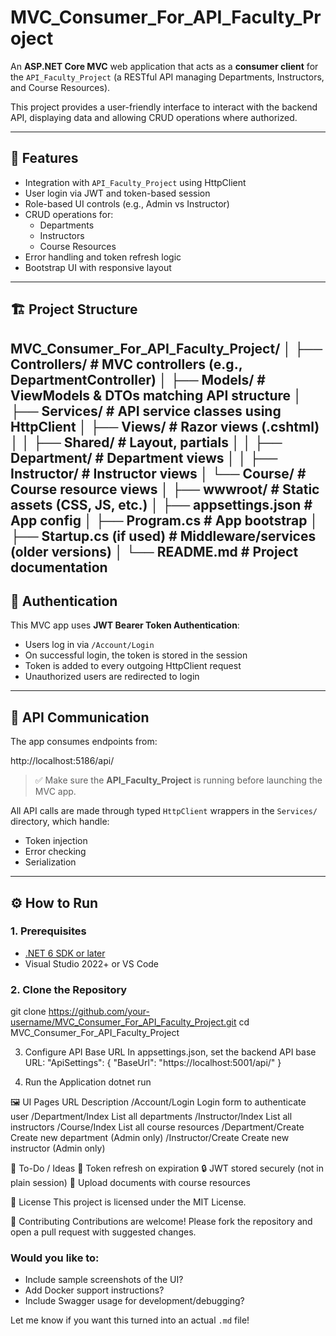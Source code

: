 # MVC_Consumer_For_API_Faculty_Project

An **ASP.NET Core MVC** web application that acts as a **consumer client** for the `API_Faculty_Project` (a RESTful API managing Departments, Instructors, and Course Resources).

This project provides a user-friendly interface to interact with the backend API, displaying data and allowing CRUD operations where authorized.

---

## 🧩 Features

- Integration with `API_Faculty_Project` using HttpClient
- User login via JWT and token-based session
- Role-based UI controls (e.g., Admin vs Instructor)
- CRUD operations for:
  - Departments
  - Instructors
  - Course Resources
- Error handling and token refresh logic
- Bootstrap UI with responsive layout

---

## 🏗️ Project Structure

MVC_Consumer_For_API_Faculty_Project/
│
├── Controllers/ # MVC controllers (e.g., DepartmentController)
│
├── Models/ # ViewModels & DTOs matching API structure
│
├── Services/ # API service classes using HttpClient
│
├── Views/ # Razor views (.cshtml)
│
│ ├── Shared/ # Layout, partials
│
│ ├── Department/ # Department views
│
│ ├── Instructor/ # Instructor views
│ └── Course/ # Course resource views
│
├── wwwroot/ # Static assets (CSS, JS, etc.)
│
├── appsettings.json # App config
│
├── Program.cs # App bootstrap
│
├── Startup.cs (if used) # Middleware/services (older versions)
│
└── README.md # Project documentation
---

## 🔐 Authentication

This MVC app uses **JWT Bearer Token Authentication**:

- Users log in via `/Account/Login`
- On successful login, the token is stored in the session
- Token is added to every outgoing HttpClient request
- Unauthorized users are redirected to login

---

## 🔗 API Communication

The app consumes endpoints from:

http://localhost:5186/api/


> ✅ Make sure the **API_Faculty_Project** is running before launching the MVC app.

All API calls are made through typed `HttpClient` wrappers in the `Services/` directory, which handle:

- Token injection
- Error checking
- Serialization

---

## ⚙️ How to Run

### 1. Prerequisites

- [.NET 6 SDK or later](https://dotnet.microsoft.com/)
- Visual Studio 2022+ or VS Code

### 2. Clone the Repository

git clone https://github.com/your-username/MVC_Consumer_For_API_Faculty_Project.git
cd MVC_Consumer_For_API_Faculty_Project

3. Configure API Base URL
In appsettings.json, set the backend API base URL:
"ApiSettings": {
  "BaseUrl": "https://localhost:5001/api/"
}

4. Run the Application
dotnet run

🖼️ UI Pages
URL	Description
/Account/Login	Login form to authenticate user
/Department/Index	List all departments
/Instructor/Index	List all instructors
/Course/Index	List all course resources
/Department/Create	Create new department (Admin only)
/Instructor/Create	Create new instructor (Admin only)

🚧 To-Do / Ideas
🔄 Token refresh on expiration
🔒 JWT stored securely (not in plain session)
📁 Upload documents with course resources

📝 License
This project is licensed under the MIT License.

🙌 Contributing
Contributions are welcome! Please fork the repository and open a pull request with suggested changes.

### Would you like to:

- Include sample screenshots of the UI?
- Add Docker support instructions?
- Include Swagger usage for development/debugging?

Let me know if you want this turned into an actual `.md` file!
